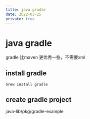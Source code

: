 ```yaml
---
title: java gradle
date: 2022-03-25
private: true
---
```

# java gradle
gradle 比maven 更优秀一些，不需要xml

## install gradle
    brew install gradle

## create gradle project
java-lib/pkg/gradle-example
